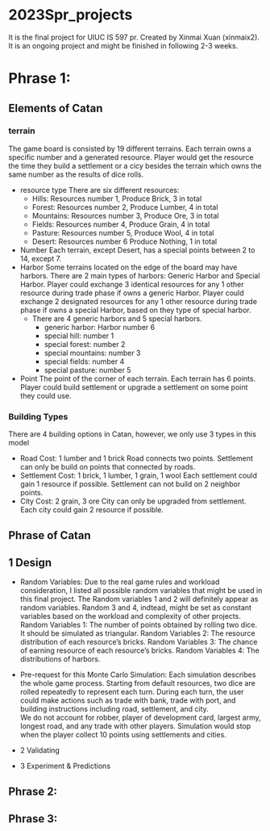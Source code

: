 # 2023Spr_projects
It is the final project for UIUC IS 597 pr. Created by Xinmai Xuan (xinmaix2).
It is an ongoing project and might be finished in following 2-3 weeks.

# Phrase 1:

## Elements of Catan

### terrain
The game board is consisted by 19 different terrains. Each terrain owns a specific number and a generated resource. Player would get the resource the time they build a settlement or a cicy besides the terrain which owns the same number as the results of  dice rolls.
- resource type
There are six different resources:
  - Hills: Resources number 1, Produce Brick, 3 in total
  - Forest: Resources number 2, Produce Lumber, 4 in total
  - Mountains: Resources number 3, Produce Ore, 3 in total
  - Fields: Resources number 4, Produce Grain, 4 in total
  - Pasture: Resources number 5, Produce Wool, 4 in total
  - Desert: Resources number 6 Produce Nothing, 1 in total 
- Number
Each terrain, except Desert, has a special points between 2 to 14, except 7.
- Harbor
Some terrains located on the edge of the board may have harbors. There are 2 main types of harbors: Generic Harbor and Special Harbor.
Player could exchange 3 identical resources for any 1 other resource during trade phase if owns a generic Harbor.
Player could exchange 2 designated resources for any 1 other resource during trade phase if owns a special Harbor, based on they type of special harbor.
  - There are 4 generic harbors and 5 special harbors.  
    - generic harbor: Harbor number 6
    - special hill: number 1
    - special forest: number 2
    - special mountains: number 3
    - special fields: number 4
    - special pasture: number 5
- Point
The point of the corner of each terrain. Each terrain has 6 points. Player could build settlement or upgrade a settlement on some point they could use.

### Building Types
There are 4 building options in Catan, however, we only use 3 types in this model
- Road
Cost: 1 lumber and 1 brick
Road connects two points. Settlement can only be build on points that connected by roads.
- Settlement
Cost: 1 brick, 1 lumber, 1 grain, 1 wool
Each settlement could gain 1 resource if possible. Settlement can not build on 2 neighbor points.
- City
Cost: 2 grain, 3 ore
City can only be upgraded from settlement. Each city could gain 2 resource if possible.

## Phrase of Catan


## 1 Design
- Random Variables:
Due to the real game rules and workload consideration, I listed all possible random variables that might be used in this final project. The Random variables 1 and 2 will definitely appear as random variables. Random 3 and 4, indtead, might be set as constant variables based on the workload and complexity of other projects. 	
Random Variables 1: The number of points obtained by rolling two dice. It should be simulated as triangular.
Random Variables 2: The resource distribution of each resource’s bricks.
Random Variables 3: The chance of earning resource of each resource’s bricks. 
Random Variables 4: The distributions of harbors.

- Pre-request for this Monte Carlo Simulation:
Each simulation describes the whole game process. Starting from default resources, two dice are rolled repeatedly to represent each turn. During each turn, the user could make actions such as trade with bank, trade with port, and building instructions including road, settlement, and city.  
We do not account for robber, player of development card, largest army, longest road, and any trade with other players. 
Simulation would stop when the player collect 10 points using settlements and cities. 
- 2 Validating

- 3 Experiment & Predictions

## Phrase 2:

## Phrase 3: 
